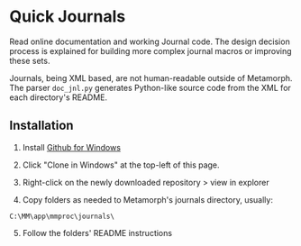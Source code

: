 Quick Journals
==============
Read online documentation and working Journal code.  The design decision process
is explained for building more complex journal macros or improving these sets.

Journals, being XML based, are not human-readable outside of Metamorph.  The
parser `doc_jnl.py` generates Python-like source code from the XML for each
directory's README.

Installation
------------
1.  Install [Github for Windows](http://windows.github.com/)

2.  Click "Clone in Windows" at the top-left of this page.

3.  Right-click on the newly downloaded repository > view in explorer

4.  Copy folders as needed to Metamorph's journals directory, usually:
```
C:\MM\app\mmproc\journals\
```

5.  Follow the folders' README instructions
